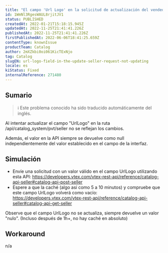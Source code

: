 ```yaml
---
title: "El campo 'Url Logo' en la solicitud de actualización del vendedor no se actualiza"
id: 1WmNl3RgesWAUL8rjitJV1
status: PUBLISHED
createdAt: 2022-01-21T15:18:15.945Z
updatedAt: 2022-11-25T21:41:41.226Z
publishedAt: 2022-11-25T21:41:41.226Z
firstPublishedAt: 2022-06-06T18:41:25.659Z
contentType: knownIssue
productTeam: Catalog
author: 2mXZkbi0oi061KicTExNjo
tag: Catalog
slugEN: url-logo-field-in-the-update-seller-request-not-updating
locale: es
kiStatus: Fixed
internalReference: 271480
---
```


## Sumario

>ℹ️ Este problema conocido ha sido traducido automáticamente del inglés.


Al intentar actualizar el campo "UrlLogo" en la ruta /api/catalog_system/pvt/seller no se reflejan los cambios.

Además, el valor en la API siempre se devuelve como null independientemente del valor establecido en el campo de la interfaz.



## Simulación



- Envíe una solicitud con un valor válido en el campo UrlLogo utilizando esta API: https://developers.vtex.com/vtex-rest-api/reference/catalog-api-seller#catalog-api-post-seller
- Espere a que la caché (algo así como 5 a 10 minutos) y compruebe que este campo UrlLogo volverá como vacío: https://developers.vtex.com/vtex-rest-api/reference/catalog-api-seller#catalog-api-get-seller

Observe que el campo UrlLogo no se actualiza, siempre devuelve un valor "nulo". (Incluso después de 1h+, no hay caché en absoluto)



## Workaround


n/a

